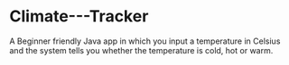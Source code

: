 # Climate---Tracker
A Beginner friendly Java app in which you input a temperature in Celsius and the system tells you whether the temperature is cold, hot or warm.

